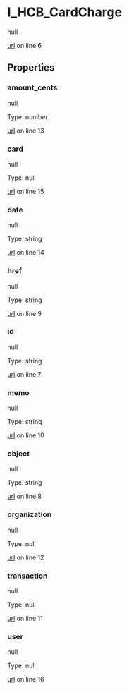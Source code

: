 # I_HCB_CardCharge

null 

[url](https://github.com/devramsean0/hcb.js/blob/f7fd3c0/src/api_schemas/card_charge.ts#L6) on line 6  

## Properties
### amount_cents

null 

Type: number  

[url](https://github.com/devramsean0/hcb.js/blob/f7fd3c0/src/api_schemas/card_charge.ts#L13) on line 13  

### card

null 

Type: null  

[url](https://github.com/devramsean0/hcb.js/blob/f7fd3c0/src/api_schemas/card_charge.ts#L15) on line 15  

### date

null 

Type: string  

[url](https://github.com/devramsean0/hcb.js/blob/f7fd3c0/src/api_schemas/card_charge.ts#L14) on line 14  

### href

null 

Type: string  

[url](https://github.com/devramsean0/hcb.js/blob/f7fd3c0/src/api_schemas/card_charge.ts#L9) on line 9  

### id

null 

Type: string  

[url](https://github.com/devramsean0/hcb.js/blob/f7fd3c0/src/api_schemas/card_charge.ts#L7) on line 7  

### memo

null 

Type: string  

[url](https://github.com/devramsean0/hcb.js/blob/f7fd3c0/src/api_schemas/card_charge.ts#L10) on line 10  

### object

null 

Type: string  

[url](https://github.com/devramsean0/hcb.js/blob/f7fd3c0/src/api_schemas/card_charge.ts#L8) on line 8  

### organization

null 

Type: null  

[url](https://github.com/devramsean0/hcb.js/blob/f7fd3c0/src/api_schemas/card_charge.ts#L12) on line 12  

### transaction

null 

Type: null  

[url](https://github.com/devramsean0/hcb.js/blob/f7fd3c0/src/api_schemas/card_charge.ts#L11) on line 11  

### user

null 

Type: null  

[url](https://github.com/devramsean0/hcb.js/blob/f7fd3c0/src/api_schemas/card_charge.ts#L16) on line 16  
